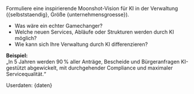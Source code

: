 Formuliere eine inspirierende Moonshot-Vision für KI in der Verwaltung ({selbststaendig}, Größe {unternehmensgroesse}).

- Was wäre ein echter Gamechanger?
- Welche neuen Services, Abläufe oder Strukturen werden durch KI möglich?
- Wie kann sich Ihre Verwaltung durch KI differenzieren?

**Beispiel:**  
„In 5 Jahren werden 90 % aller Anträge, Bescheide und Bürgeranfragen KI-gestützt abgewickelt, mit durchgehender Compliance und maximaler Servicequalität.“

Userdaten:
{daten}
